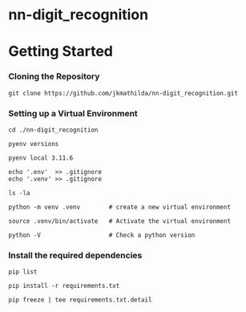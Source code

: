 # nn-digit_recognition

# Getting Started

### Cloning the Repository

    git clone https://github.com/jkmathilda/nn-digit_recognition.git

### Setting up a Virtual Environment

    cd ./nn-digit_recognition

    pyenv versions

    pyenv local 3.11.6

    echo '.env'  >> .gitignore
    echo '.venv' >> .gitignore

    ls -la

    python -m venv .venv        # create a new virtual environment

    source .venv/bin/activate   # Activate the virtual environment

    python -V                   # Check a python version

### Install the required dependencies

    pip list

    pip install -r requirements.txt

    pip freeze | tee requirements.txt.detail